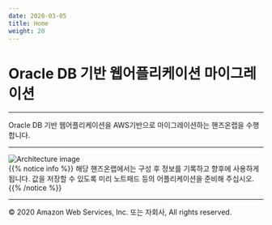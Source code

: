 ```yaml
---
date: 2020-03-05
title: Home
weight: 20
---
```


# **Oracle DB 기반 웹어플리케이션 마이그레이션**

---

Oracle DB 기반 웹어플리케이션을 AWS기반으로 마이그레이션하는 핸즈온랩을 수행합니다.

---

![Architecture image](/images/architecture.jpg)  
{{% notice info %}}
해당 핸즈온랩에서는 구성 후 정보를 기록하고 향후에 사용하게 됩니다. 값을 저장할 수 있도록 미리 노트패드 등의 어플리케이션을 준비해 주십시오.
{{% /notice %}}

---
© 2020 Amazon Web Services, Inc. 또는 자회사, All rights reserved.
